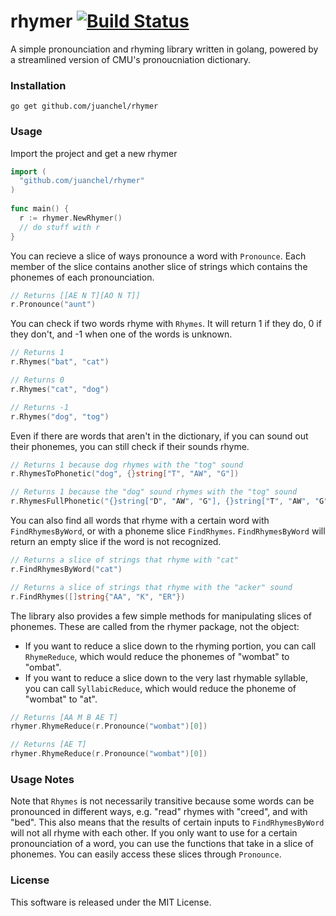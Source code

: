 # rhymer [![Build Status](https://travis-ci.org/juanchel/rhymer.svg?branch=master)](https://travis-ci.org/juanchel/rhymer)
A simple pronounciation and rhyming library written in golang, powered by a streamlined version of CMU's pronoucniation dictionary.

### Installation

    go get github.com/juanchel/rhymer
    
### Usage

Import the project and get a new rhymer

```go
import (
  "github.com/juanchel/rhymer"
)
    
func main() {
  r := rhymer.NewRhymer()
  // do stuff with r
}
```

You can recieve a slice of ways pronounce a word with `Pronounce`. Each member of the slice contains another slice of strings which contains the phonemes of each pronounciation.

```go
// Returns [[AE N T][AO N T]]
r.Pronounce("aunt")
```

You can check if two words rhyme with `Rhymes`. It will return 1 if they do, 0 if they don't, and -1 when one of the words is unknown.
  
```go
// Returns 1
r.Rhymes("bat", "cat") 

// Returns 0
r.Rhymes("cat", "dog")

// Returns -1
r.Rhymes("dog", "tog")
```

Even if there are words that aren't in the dictionary, if you can sound out their phonemes, you can still check if their sounds rhyme.

```go  
// Returns 1 because dog rhymes with the "tog" sound
r.RhymesToPhonetic("dog", {}string["T", "AW", "G"])

// Returns 1 because the "dog" sound rhymes with the "tog" sound
r.RhymesFullPhonetic("{}string["D", "AW", "G"], {}string["T", "AW", "G"])
```

You can also find all words that rhyme with a certain word with `FindRhymesByWord`, or with a phoneme slice `FindRhymes`. `FindRhymesByWord` will return an empty slice if the word is not recognized.

```go
// Returns a slice of strings that rhyme with "cat"
r.FindRhymesByWord("cat")

// Returns a slice of strings that rhyme with the "acker" sound
r.FindRhymes([]string{"AA", "K", "ER"})
```

The library also provides a few simple methods for manipulating slices of phonemes. These are called from the rhymer package, not the object:
 - If you want to reduce a slice down to the rhyming portion, you can call `RhymeReduce`, which would reduce the phonemes of "wombat" to "ombat".
 - If you want to reduce a slice down to the very last rhymable syllable, you can call `SyllabicReduce`, which would reduce the phoneme of "wombat" to "at".

```go
// Returns [AA M B AE T]
rhymer.RhymeReduce(r.Pronounce("wombat")[0])

// Returns [AE T]
rhymer.RhymeReduce(r.Pronounce("wombat")[0])
```

### Usage Notes

Note that `Rhymes` is not necessarily transitive because some words can be pronounced in different ways, e.g. "read" rhymes with "creed", and with "bed". This also means that the results of certain inputs to `FindRhymesByWord` will not all rhyme with each other. If you only want to use for a certain pronounciation of a word, you can use the functions that take in a slice of phonemes. You can easily access these slices through `Pronounce`.

### License

This software is released under the MIT License.
